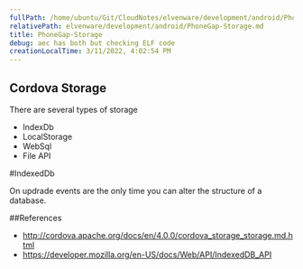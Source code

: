 ```yaml
---
fullPath: /home/ubuntu/Git/CloudNotes/elvenware/development/android/PhoneGap-Storage.md
relativePath: elvenware/development/android/PhoneGap-Storage.md
title: PhoneGap-Storage
debug: aec has both but checking ELF code
creationLocalTime: 3/11/2022, 4:02:54 PM
---
```


<!-- toc -->
<!-- tocstop -->

## Cordova Storage

There are several types of storage

- IndexDb
- LocalStorage
- WebSql
- File API


#IndexedDb

On updrade events are the only time you can alter the structure of a 
database.



##References

- <http://cordova.apache.org/docs/en/4.0.0/cordova_storage_storage.md.html>
- <https://developer.mozilla.org/en-US/docs/Web/API/IndexedDB_API>
